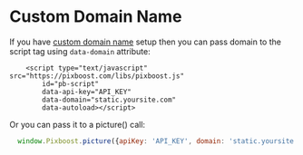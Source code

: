 # Custom Domain Name

If you have [custom domain name](https://help.pixboost.com/setup/custom-domain.html) setup then you can pass domain to the script tag using `data-domain` attribute:

```markup
    <script type="text/javascript" src="https://pixboost.com/libs/pixboost.js" 
        id="pb-script" 
        data-api-key="API_KEY"
        data-domain="static.yoursite.com"
        data-autoload></script>
```

Or you can pass it to a picture\(\) call:

```javascript
  window.Pixboost.picture({apiKey: 'API_KEY', domain: 'static.yoursite.com'})
```

